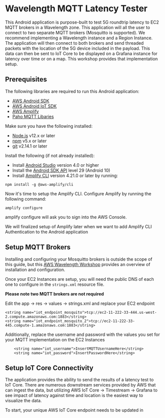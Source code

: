 # Wavelength MQTT Latency Tester

This Android application is purpose-built to test 5G roundtrip latency to EC2 MQTT brokers in a Wavelength zone. This application will all the user to connect to two separate MQTT brokers (Mosquitto is supported). We recommend implementing a Wavelength instance and a Region Instance.  The application will then connect to both brokers and send threaded packets with the location of the 5G device included in the payload.  This data can then be sent to IoT Core to be displayed on a Grafana instance for latency over time or on a map.  This workshop provides that implementation setup.  

## Prerequisites

The following libraries are required to run this Android application:
* [AWS Android SDK](https://github.com/aws-amplify/aws-sdk-android)
* [AWS Android IoT SDK](https://github.com/aws-amplify/aws-sdk-android/tree/main/aws-android-sdk-iot)
* [AWS Amplify](https://docs.amplify.aws/start/q/integration/android/)
* [Paho MQTT Libaries](https://repo.eclipse.org/content/repositories/paho-releases/org/eclipse/paho/org.eclipse.paho.android.service/)

Make sure you have the following installed: 

* [Node.js](https://nodejs.org/) v12.x or later
* [npm](https://www.npmjs.com/) v5.x or later
*  [git](https://git-scm.com/) v2.14.1 or later
   
Install the following (if not already installed):

* Install [Android Studio](https://developer.android.com/studio/index.html#downloads) version 4.0 or higher
* Install the [Android SDK API](https://developer.android.com/studio/releases/platforms) level 29 (Android 10)
* Install [Amplify CLI](https://docs.amplify.aws/cli/) version 4.21.0 or later by running:

```npm install -g @aws-amplify/cli```

Now it's time to setup the Amplify CLI. Configure Amplify by running the following command:

```amplify configure```

amplify configure will ask you to sign into the AWS Console.

We will finalized setup of Amplify later when we want to add Amplify CLI Authentication to the Android application

## Setup MQTT Brokers

Installing and configuring your Mosquitto brokers is outside the scope of this guide, but this [AWS Wavelength Workshop](https://studio.us-east-1.prod.workshops.aws/workshops/903b6952-004e-4a3e-b267-5bf129cea9b4#builds) provides an overview of installation and configuration.

Once your EC2 Instances are setup, you will need the public DNS of each one to configure in the ```strings.xml``` resource file.  

**Please note two MQTT brokers are not required**

Edit the app -> res -> values -> strings.xml and replace your EC2 endpoint

```
<string name="iot_endpoint_mosquito">tcp://ec2-11-222-33-444.us-west-2.compute.amazonaws.com:1883</string>
<string name="iot_endpoint_mosquito_2">tcp://ec2-11-222-33-445.compute-1.amazonaws.com:1883</string>
```

Additionally, replace the username and password with the values you set for your MQTT implementation on the EC2 Instances

```
    <string name="iot_username">InsertMQTTUsernameHere</string>
    <string name="iot_password">InsertPasswordHere</string>
```

## Setup IoT Core Connectivity
The application provides the ability to send the results of a latency test to IoT Core.  There are numerous downstream services provided by AWS that can ingest the data, but utilizing AWS IoT Core -> Timestream -> Grafana to see impact of latency against time and location is the easiest way to visualize the data.

To start, your unique AWS IoT Core endpoint needs to be updated in 